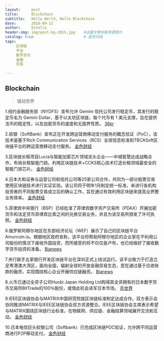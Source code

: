 ```yaml
---
layout:     post
title:      Blockchain
subtitle:   Hello World, Hello Blockchain
date:       2018-09-12 
author:     Estella 
header-img: img/post-bg-2015.jpg 	#这篇文章标题背景图片
catalog: true 						# 是否归档
tags:	
     区块链
     平台
     数字货币
     金融
     交易
    
---
```


## Blockchain
>链动世界

1.纽约金融服务部（NYDFS）宣布允许 Gemini 信托公司发行稳定币，其发行的稳定币名为 Gemini Dollar，基于以太坊区块链，每个代币有 1 美元支撑，旨在提供法币的稳定性，以及加密货币的速度和无国界性质。 [36kr](https://36kr.com/p/5152797.html)

2.软银（SoftBank）宣布正在开发跨运营商移动支付服务的概念验证（PoC），该技术是基于Rich Communication Services（RCS）全球信息标准和TBCASoft区块链平台的跨运营商移动支付服务。 [金色财经](https://www.jinse.com/blockchain/241233.html)

3.区块链长租项目Lucia与智能加密芯片领域龙头企业——中城智慧达成战略合作，布局长租智能门锁。利用区块链技术+CCKS核心技术打造长租领域最安全的智能门锁芯片。 [金色财经](https://www.jinse.com/bitcoin/241153.html)

4.日本大和证券与运营公司和信托公司等25家公司合作，共同为一部分股票交易使用区块链技术进行实证实验。该公司将于明年1月制定统一标准，来进行各机构投资者的不同股票交易成立后的确认工作，旨在通过有效利用区块链来提高业界整业务效率。 [金色财经](https://www.jinse.com/blockchain/240914.html)

5.菲律宾中央银行（BSP）已经批准了菲律宾数字资产交易所（PDAX）开展加密货币和法定货币菲律宾比索之间的兑换交易业务，并且为该交易所颁发了许可执照。 [金色财经](https://www.jinse.com/news/bitcoin/240817.html)

6.俄罗斯阿穆尔地区在东部经济论坛（WEF）展示了自己的区块链平台Amurcoin.io。根据地区政府宣称，该平台将帮助阿穆尔地区的企业家在不利用公司股份的情况下接收外国投资，而所接受的将不仅仅是卢布，也已经做好了接收数字货币投资的准备。 [Bianews](http://www.bianews.com/news/flash?id=20396)

7.央行联手五家银行开发区块链平台在深圳正式上线试运行。该平台致力于打造立足粤港澳大湾区，面向全国，辐射全球的开放金融贸易生态，意在通过基于应收账款的融资，实现围绕核心企业开展供应链融资。 [Bianews](http://www.bianews.com/news/flash?id=20381)

8.火币已通过全资子公司Huobi Japan Holding Ltd购得其全资拥有的日本数字货币交易所BitTrade的100％股份，或借此机会进军日本市场。 [币世界](https://www.bishijie.com/kuaixun_103424)

9.IEEE区块链协会与MATRIX中国研究院就区块链标准制定达成合作。双方表示会协同推进MATRIX与IEEE区块链协会双方资源整合。IEEE区块链协会主席表示希望与MATRIX围绕区块链行业标准，在物联网、供应链、金融结算领域展开交流和互动。 [金色财经](https://www.jinse.com/lives/51685.htm)

10.日本电信巨头软银公司（Softbank）已完成区块链POC验证，允许跨不同运营商进行P2P移动支付。 [金色财经](https://www.jinse.com/lives/51696.htm)
